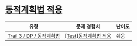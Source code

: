 # [동적계획법 적용](https://en.codetree.ai/trails/complete/curated-cards/test-apply-dynamic-programming)

|유형|문제 경험치|난이도|
|---|---|---|
|[Trail 3 / DP / 동적계획법](https://www.codetree.ai/trail-info/novice-high/)|[[Test]동적계획법 적용](https://www.codetree.ai/trails/complete/curated-cards/test-apply-dynamic-programming/)|쉬움|

